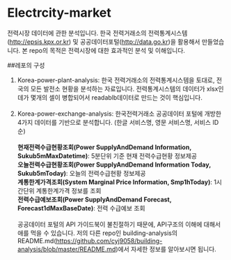# Electrcity-market
전력시장 데이터에 관한 분석입니다. 한국 전력거래소의 전력통계시스템(http://epsis.kpx.or.kr) 및 공공데이터포털(http://data.go.kr)을 활용해서 만들었습니다. 
본 repo의 목적은 전력시장에 대한 효과적인 분석 및 이해입니다. 

##레포의 구성 
1. Korea-power-plant-analysis: 한국 전력거래소의 전력통계시스템을 토대로, 전국의 모든 발전소 현황을 분석하는 자료입니다. 
전력통계시스템의 데이터가 xlsx인데가 몇개의 셀이 병합되어서 readablb데이터로 만드는 것이 핵심입니다. 
<br></br>
2. Korea-power-exchange-analysis: 한국전력거래소 공공데이터 포털에 개방한 4가지 데이터를 기반으로 분석합니다.
  (한글 서비스명, 영문 서비스명, 서비스 ID 순)<br></br>
  **현재전력수급현황조회(Power SupplyAndDemand Information, Sukub5mMaxDatetime)**: 5분단위 기준 현재 전력수급현황 정보제공<br>
  **오늘전력수급현황조회(Power SupplyAndDemand Information Today, Sukub5mToday)**: 오늘의 전력수급현황 정보제공<br>
  **계통한계가격조회(System Marginal Price Information, Smp1hToday)**: 1시간단위 계통한계가격 정보를 조회 <br>
  **전력수급예보조회(Power SupplyAndDemand Forecast, Forecast1dMaxBaseDate)**: 전력 수급예보 조회 <br></br> 
공공데이터 포털의 API 가이드북이 불친절하기 때문에, API구조의 이해에 대해서 애를 먹을 수 있습니다. 
저의 다른 repo인 building-analysis의 README.md(https://github.com/cyj9058/building-analysis/blob/master/README.md)에서 자세한 정보를 알아보시면 됩니다. 
  
  
